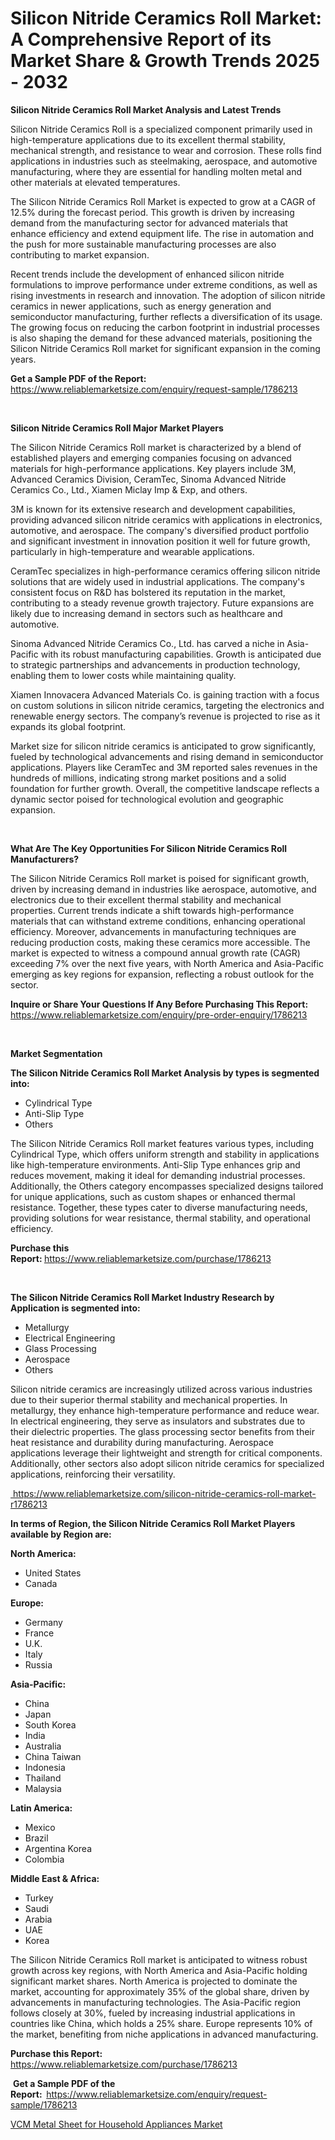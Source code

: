 <p><h1>Silicon Nitride Ceramics Roll Market: A Comprehensive Report of its Market Share & Growth Trends 2025 - 2032</h1></p><p><strong>Silicon Nitride Ceramics Roll Market Analysis and Latest Trends</strong></p>
<p><p>Silicon Nitride Ceramics Roll is a specialized component primarily used in high-temperature applications due to its excellent thermal stability, mechanical strength, and resistance to wear and corrosion. These rolls find applications in industries such as steelmaking, aerospace, and automotive manufacturing, where they are essential for handling molten metal and other materials at elevated temperatures.</p><p>The Silicon Nitride Ceramics Roll Market is expected to grow at a CAGR of 12.5% during the forecast period. This growth is driven by increasing demand from the manufacturing sector for advanced materials that enhance efficiency and extend equipment life. The rise in automation and the push for more sustainable manufacturing processes are also contributing to market expansion. </p><p>Recent trends include the development of enhanced silicon nitride formulations to improve performance under extreme conditions, as well as rising investments in research and innovation. The adoption of silicon nitride ceramics in newer applications, such as energy generation and semiconductor manufacturing, further reflects a diversification of its usage. The growing focus on reducing the carbon footprint in industrial processes is also shaping the demand for these advanced materials, positioning the Silicon Nitride Ceramics Roll market for significant expansion in the coming years.</p></p>
<p><strong>Get a Sample PDF of the Report:&nbsp;</strong> <a href="https://www.reliablemarketsize.com/enquiry/request-sample/1786213?utm_campaign=3205&utm_medium=2&utm_source=Github&utm_content=ia&utm_term=25032025&utm_id=silicon-nitride-ceramics-roll">https://www.reliablemarketsize.com/enquiry/request-sample/1786213</a></p>
<p>&nbsp;</p>
<p><strong>Silicon Nitride Ceramics Roll Major Market Players</strong></p>
<p><p>The Silicon Nitride Ceramics Roll market is characterized by a blend of established players and emerging companies focusing on advanced materials for high-performance applications. Key players include 3M, Advanced Ceramics Division, CeramTec, Sinoma Advanced Nitride Ceramics Co., Ltd., Xiamen Miclay Imp & Exp, and others.</p><p>3M is known for its extensive research and development capabilities, providing advanced silicon nitride ceramics with applications in electronics, automotive, and aerospace. The company's diversified product portfolio and significant investment in innovation position it well for future growth, particularly in high-temperature and wearable applications.</p><p>CeramTec specializes in high-performance ceramics offering silicon nitride solutions that are widely used in industrial applications. The company's consistent focus on R&D has bolstered its reputation in the market, contributing to a steady revenue growth trajectory. Future expansions are likely due to increasing demand in sectors such as healthcare and automotive.</p><p>Sinoma Advanced Nitride Ceramics Co., Ltd. has carved a niche in Asia-Pacific with its robust manufacturing capabilities. Growth is anticipated due to strategic partnerships and advancements in production technology, enabling them to lower costs while maintaining quality.</p><p>Xiamen Innovacera Advanced Materials Co. is gaining traction with a focus on custom solutions in silicon nitride ceramics, targeting the electronics and renewable energy sectors. The company’s revenue is projected to rise as it expands its global footprint.</p><p>Market size for silicon nitride ceramics is anticipated to grow significantly, fueled by technological advancements and rising demand in semiconductor applications. Players like CeramTec and 3M reported sales revenues in the hundreds of millions, indicating strong market positions and a solid foundation for further growth. Overall, the competitive landscape reflects a dynamic sector poised for technological evolution and geographic expansion.</p></p>
<p>&nbsp;</p>
<p><strong>What Are The Key Opportunities For Silicon Nitride Ceramics Roll Manufacturers?</strong></p>
<p><p>The Silicon Nitride Ceramics Roll market is poised for significant growth, driven by increasing demand in industries like aerospace, automotive, and electronics due to their excellent thermal stability and mechanical properties. Current trends indicate a shift towards high-performance materials that can withstand extreme conditions, enhancing operational efficiency. Moreover, advancements in manufacturing techniques are reducing production costs, making these ceramics more accessible. The market is expected to witness a compound annual growth rate (CAGR) exceeding 7% over the next five years, with North America and Asia-Pacific emerging as key regions for expansion, reflecting a robust outlook for the sector.</p></p>
<p><strong>Inquire or Share Your Questions If Any Before Purchasing This Report:</strong> <a href="https://www.reliablemarketsize.com/enquiry/pre-order-enquiry/1786213?utm_campaign=3205&utm_medium=2&utm_source=Github&utm_content=ia&utm_term=25032025&utm_id=silicon-nitride-ceramics-roll">https://www.reliablemarketsize.com/enquiry/pre-order-enquiry/1786213</a></p>
<p>&nbsp;</p>
<p><strong>Market Segmentation</strong></p>
<p><strong>The Silicon Nitride Ceramics Roll Market Analysis by types is segmented into:</strong></p>
<p><ul><li>Cylindrical Type</li><li>Anti-Slip Type</li><li>Others</li></ul></p>
<p><p>The Silicon Nitride Ceramics Roll market features various types, including Cylindrical Type, which offers uniform strength and stability in applications like high-temperature environments. Anti-Slip Type enhances grip and reduces movement, making it ideal for demanding industrial processes. Additionally, the Others category encompasses specialized designs tailored for unique applications, such as custom shapes or enhanced thermal resistance. Together, these types cater to diverse manufacturing needs, providing solutions for wear resistance, thermal stability, and operational efficiency.</p></p>
<p><strong>Purchase this Report:&nbsp;</strong><a href="https://www.reliablemarketsize.com/purchase/1786213?utm_campaign=3205&utm_medium=2&utm_source=Github&utm_content=ia&utm_term=25032025&utm_id=silicon-nitride-ceramics-roll">https://www.reliablemarketsize.com/purchase/1786213</a></p>
<p>&nbsp;</p>
<p><strong>The Silicon Nitride Ceramics Roll Market Industry Research by Application is segmented into:</strong></p>
<p><ul><li>Metallurgy</li><li>Electrical Engineering</li><li>Glass Processing</li><li>Aerospace</li><li>Others</li></ul></p>
<p><p>Silicon nitride ceramics are increasingly utilized across various industries due to their superior thermal stability and mechanical properties. In metallurgy, they enhance high-temperature performance and reduce wear. In electrical engineering, they serve as insulators and substrates due to their dielectric properties. The glass processing sector benefits from their heat resistance and durability during manufacturing. Aerospace applications leverage their lightweight and strength for critical components. Additionally, other sectors also adopt silicon nitride ceramics for specialized applications, reinforcing their versatility.</p></p>
<p><a href="https://www.reliablemarketsize.com/silicon-nitride-ceramics-roll-market-r1786213?utm_campaign=3205&utm_medium=2&utm_source=Github&utm_content=ia&utm_term=25032025&utm_id=silicon-nitride-ceramics-roll">&nbsp;https://www.reliablemarketsize.com/silicon-nitride-ceramics-roll-market-r1786213</a></p>
<p><strong>In terms of Region, the Silicon Nitride Ceramics Roll Market Players available by Region are:</strong></p>
<p>
    <p> <strong> North America: </strong>
        <ul>
            <li>United States</li>
            <li>Canada</li>
        </ul>
        </p> 
    <p> <strong> Europe: </strong>
        <ul>
            <li>Germany</li>
            <li>France</li>
            <li>U.K.</li>
            <li>Italy</li>
            <li>Russia</li>
        </ul>
        </p> 
    <p> <strong> Asia-Pacific: </strong>
        <ul>
            <li>China</li>
            <li>Japan</li>
            <li>South Korea</li>
            <li>India</li>
            <li>Australia</li>
            <li>China Taiwan</li>
            <li>Indonesia</li>
            <li>Thailand</li>
            <li>Malaysia</li>
        </ul>
        </p> 
    <p> <strong> Latin America: </strong>
        <ul>
            <li>Mexico</li>
            <li>Brazil</li>
            <li>Argentina Korea</li>
            <li>Colombia</li>
        </ul>
        </p> 
    <p> <strong> Middle East & Africa: </strong>
        <ul>
            <li>Turkey</li>
            <li>Saudi</li>
            <li>Arabia</li>
            <li>UAE</li>
            <li>Korea</li>
        </ul>
    </p>
    </p>
<p><p>The Silicon Nitride Ceramics Roll market is anticipated to witness robust growth across key regions, with North America and Asia-Pacific holding significant market shares. North America is projected to dominate the market, accounting for approximately 35% of the global share, driven by advancements in manufacturing technologies. The Asia-Pacific region follows closely at 30%, fueled by increasing industrial applications in countries like China, which holds a 25% share. Europe represents 10% of the market, benefiting from niche applications in advanced manufacturing.</p></p>
<p><strong>Purchase this Report: </strong><a href="https://www.reliablemarketsize.com/purchase/1786213?utm_campaign=3205&utm_medium=2&utm_source=Github&utm_content=ia&utm_term=25032025&utm_id=silicon-nitride-ceramics-roll">https://www.reliablemarketsize.com/purchase/1786213</a></p>
<p>&nbsp;<strong>Get a Sample PDF of the Report:&nbsp;&nbsp;</strong><a href="https://www.reliablemarketsize.com/enquiry/request-sample/1786213?utm_campaign=3205&utm_medium=2&utm_source=Github&utm_content=ia&utm_term=25032025&utm_id=silicon-nitride-ceramics-roll">https://www.reliablemarketsize.com/enquiry/request-sample/1786213</a></p>
<p><strong></strong></p>
<p><p><a href="https://github.com/shrebasokib/Market-Research-Report-List-1/blob/main/vcm-metal-sheet-for-household-appliances-market.md?utm_campaign=3205&utm_medium=2&utm_source=Github&utm_content=ia&utm_term=25032025&utm_id=silicon-nitride-ceramics-roll">VCM Metal Sheet for Household Appliances Market</a></p></p>